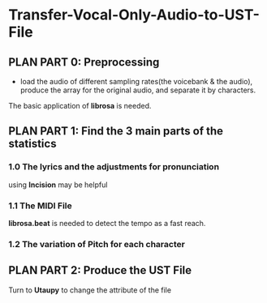 # Transfer-Vocal-Only-Audio-to-UST-File
## PLAN PART 0: Preprocessing

- load the audio of different sampling rates(the voicebank & the audio), produce the array for the original audio, and separate it by characters.

The basic application of **librosa** is needed. 

## PLAN PART 1: Find the 3 main parts of the statistics

### 1.0 The lyrics and the adjustments for pronunciation 

using **Incision** may be helpful

### 1.1 The MIDI File

**librosa.beat** is needed to detect the tempo as a fast reach. 

### 1.2 The variation of Pitch for each character

## PLAN PART 2: Produce the UST File

Turn to **Utaupy** to change the attribute of the file
